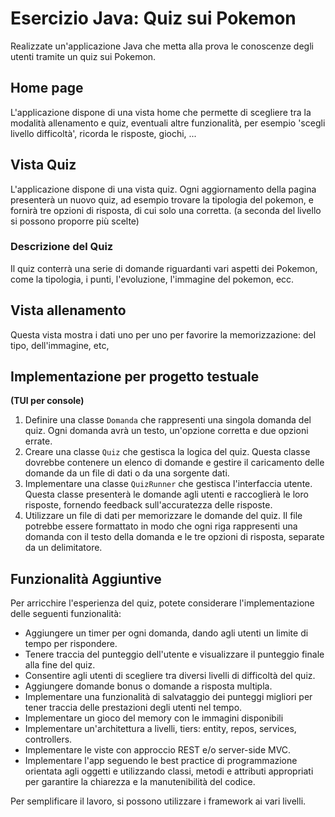 # Esercizio Java: Quiz sui Pokemon

Realizzate un'applicazione Java che metta alla prova le conoscenze degli utenti tramite un quiz sui Pokemon. 

## Home page
L'applicazione dispone di una vista home che permette di scegliere tra la modalità allenamento e quiz,
eventuali altre funzionalità, per esempio 'scegli livello difficoltà', ricorda le risposte, giochi, ...

## Vista Quiz 
L'applicazione dispone di una vista quiz. Ogni aggiornamento della pagina presenterà un nuovo quiz, ad esempio trovare la tipologia del pokemon, e fornirà tre opzioni di risposta, di cui solo una corretta. (a seconda del livello si possono proporre più scelte)

### Descrizione del Quiz

Il quiz conterrà una serie di domande riguardanti vari aspetti dei Pokemon, come la tipologia, i punti, l'evoluzione, l'immagine del pokemon, ecc.

## Vista allenamento

Questa vista mostra i dati uno per uno per favorire la memorizzazione: del tipo, dell'immagine, etc,


## Implementazione per progetto testuale 
__(TUI per console)__

1. Definire una classe `Domanda` che rappresenti una singola domanda del quiz. Ogni domanda avrà un testo, un'opzione corretta e due opzioni errate.
2. Creare una classe `Quiz` che gestisca la logica del quiz. Questa classe dovrebbe contenere un elenco di domande e gestire il caricamento delle domande da un file di dati o da una sorgente dati.
3. Implementare una classe `QuizRunner` che gestisca l'interfaccia utente. Questa classe presenterà le domande agli utenti e raccoglierà le loro risposte, fornendo feedback sull'accuratezza delle risposte.
4. Utilizzare un file di dati per memorizzare le domande del quiz. Il file potrebbe essere formattato in modo che ogni riga rappresenti una domanda con il testo della domanda e le tre opzioni di risposta, separate da un delimitatore.

## Funzionalità Aggiuntive

Per arricchire l'esperienza del quiz, potete considerare l'implementazione delle seguenti funzionalità:

- Aggiungere un timer per ogni domanda, dando agli utenti un limite di tempo per rispondere.
- Tenere traccia del punteggio dell'utente e visualizzare il punteggio finale alla fine del quiz.
- Consentire agli utenti di scegliere tra diversi livelli di difficoltà del quiz.
- Aggiungere domande bonus o domande a risposta multipla.
- Implementare una funzionalità di salvataggio dei punteggi migliori per tener traccia delle prestazioni degli utenti nel tempo.
- Implementare un gioco del memory con le immagini disponibili
- Implementare un'architettura a livelli, tiers: entity, repos, services, controllers. 
- Implementare le viste con approccio REST e/o server-side MVC.
- Implementare l'app seguendo le best practice di programmazione orientata agli oggetti e utilizzando classi, metodi e attributi appropriati per garantire la chiarezza e la manutenibilità del codice. 

Per semplificare il lavoro, si possono utilizzare i framework ai vari livelli.
